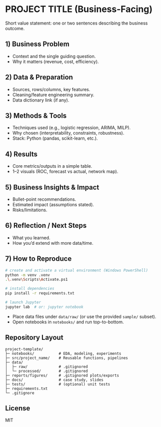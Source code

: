 # PROJECT TITLE (Business-Facing)

Short value statement: one or two sentences describing the business outcome.

## 1) Business Problem
- Context and the single guiding question.
- Why it matters (revenue, cost, efficiency).

## 2) Data & Preparation
- Sources, rows/columns, key features.
- Cleaning/feature engineering summary.
- Data dictionary link (if any).

## 3) Methods & Tools
- Techniques used (e.g., logistic regression, ARIMA, MILP).
- Why chosen (interpretability, constraints, robustness).
- Stack: Python (pandas, scikit-learn, etc.).

## 4) Results
- Core metrics/outputs in a simple table.
- 1–2 visuals (ROC, forecast vs actual, network map).

## 5) Business Insights & Impact
- Bullet-point recommendations.
- Estimated impact (assumptions stated).
- Risks/limitations.

## 6) Reflection / Next Steps
- What you learned.
- How you’d extend with more data/time.

## 7) How to Reproduce
```bash
# create and activate a virtual environment (Windows PowerShell)
python -m venv .venv
.\.venv\Scripts\Activate.ps1

# install dependencies
pip install -r requirements.txt

# launch Jupyter
jupyter lab  # or: jupyter notebook
```
- Place data files under `data/raw/` (or use the provided `sample/` subset).
- Open notebooks in `notebooks/` and run top-to-bottom.

## Repository Layout
```
project-template/
├─ notebooks/           # EDA, modeling, experiments
├─ src/project_name/    # Reusable functions, pipelines
├─ data/
│  ├─ raw/              # .gitignored
│  └─ processed/        # .gitignored
├─ reports/figures/     # .gitignored plots/exports
├─ docs/                # case study, slides
├─ tests/               # (optional) unit tests
├─ requirements.txt
└─ .gitignore
```

## License
MIT
